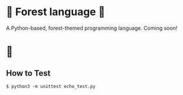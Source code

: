 # 🌲 Forest language 🌲

A Python-based, forest-themed programming language. Coming soon!

# 🐻

## How to Test

```console
$ python3 -m unittest echo_test.py
```